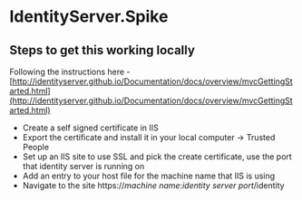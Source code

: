 # IdentityServer.Spike
## Steps to get this working locally
Following the instructions here - [http://identityserver.github.io/Documentation/docs/overview/mvcGettingStarted.html](http://identityserver.github.io/Documentation/docs/overview/mvcGettingStarted.html)
* Create a self signed certificate in IIS
* Export the certificate and install it in your local computer -> Trusted People
* Set up an IIS site to use SSL and pick the create certificate, use the port that identity server is running on
* Add an entry to your host file for the machine name that IIS is using
* Navigate to the site https://*machine name*:*identity server port*/identity
